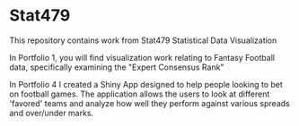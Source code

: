 # Stat479
This repository contains work from Stat479 Statistical Data Visualization

In Portfolio 1, you will find visualization work relating to Fantasy Football data, specifically examining the "Expert Consensus Rank"

In Portfolio 4 I created a Shiny App designed to help people looking to bet on football games. The application allows the users to look at different 'favored' teams and analyze how well they perform against various spreads and over/under marks. 
